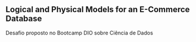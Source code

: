 <h2>Logical and Physical Models for an E-Commerce Database</h2>
Desafio proposto no Bootcamp DIO sobre Ciência de Dados
